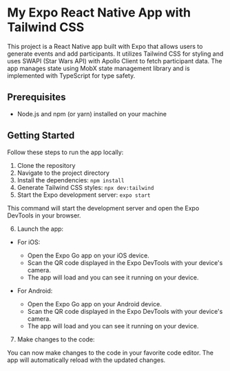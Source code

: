 # My Expo React Native App with Tailwind CSS

This project is a React Native app built with Expo that allows users to generate events and add participants. It utilizes Tailwind CSS for styling and uses SWAPI (Star Wars API) with Apollo Client to fetch participant data. The app manages state using MobX state management library and is implemented with TypeScript for type safety.

## Prerequisites

-   Node.js and npm (or yarn) installed on your machine

## Getting Started

Follow these steps to run the app locally:

1. Clone the repository
2. Navigate to the project directory
3. Install the dependencies: `npm install`
4. Generate Tailwind CSS styles: `npx dev:tailwind`
5. Start the Expo development server: `expo start`

This command will start the development server and open the Expo DevTools in your browser.

6. Launch the app:

-   For iOS:

    -   Open the Expo Go app on your iOS device.
    -   Scan the QR code displayed in the Expo DevTools with your device's camera.
    -   The app will load and you can see it running on your device.

-   For Android:
    -   Open the Expo Go app on your Android device.
    -   Scan the QR code displayed in the Expo DevTools with your device's camera.
    -   The app will load and you can see it running on your device.

7. Make changes to the code:

You can now make changes to the code in your favorite code editor. The app will automatically reload with the updated changes.

